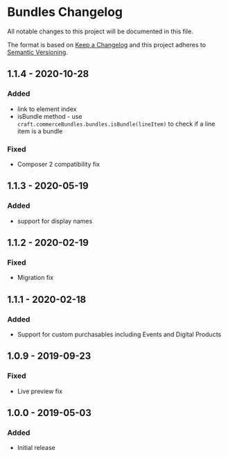 # Bundles Changelog

All notable changes to this project will be documented in this file.

The format is based on [Keep a Changelog](http://keepachangelog.com/) and this project adheres to [Semantic Versioning](http://semver.org/).

## 1.1.4 - 2020-10-28

### Added
- link to element index
- isBundle method - use ```craft.commerceBundles.bundles.isBundle(lineItem)``` to check if a line item is a bundle

### Fixed
- Composer 2 compatibility fix

## 1.1.3 - 2020-05-19

### Added
- support for display names

## 1.1.2 - 2020-02-19

### Fixed
- Migration fix

## 1.1.1 - 2020-02-18

### Added
- Support for custom purchasables including Events and Digital Products

## 1.0.9 - 2019-09-23

### Fixed
- Live preview fix

## 1.0.0 - 2019-05-03

### Added
- Initial release
